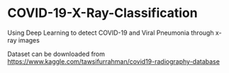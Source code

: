 # COVID-19-X-Ray-Classification
Using Deep Learning to detect COVID-19 and Viral Pneumonia through x-ray images 

Dataset can be downloaded from https://www.kaggle.com/tawsifurrahman/covid19-radiography-database
